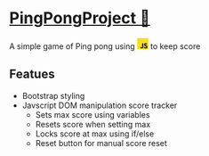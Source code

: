 # [PingPongProject 🏓](https://jevonthompsonx.github.io/PingPongProject/)

 A simple game of Ping pong using <img title='Javascript logo' src='./javascript-logo.svg' style='height:20px; width:20px'>
 to keep score

## Featues  

- Bootstrap styling  
- Javscript DOM manipulation score tracker
  - Sets max score using variables
  - Resets score when setting max
  - Locks score at max using if/else
  - Reset button for manual score reset
